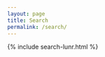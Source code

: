 ```yaml
---
layout: page
title: Search
permalink: /search/
---
```



{% include search-lunr.html %}

<!-- back to top button -->
<script src="/js/vanilla-back-to-top.min.js"></script>
<script>addBackToTop()</script>


